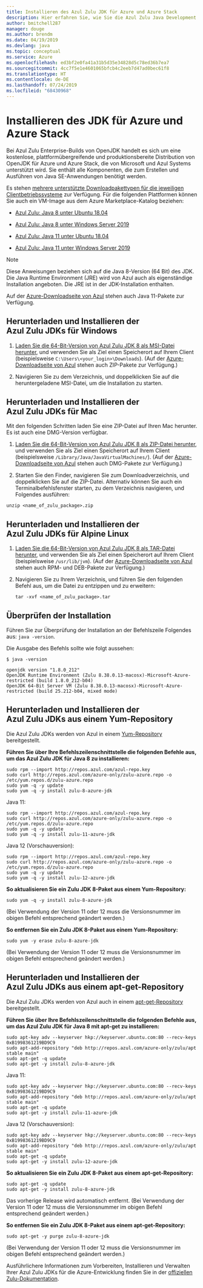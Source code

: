 ```yaml
---
title: Installieren des Azul Zulu JDK für Azure und Azure Stack
description: Hier erfahren Sie, wie Sie die Azul Zulu Java Development Kits (JDKs) für die Azure-Entwicklung mit Windows, Linux und Mac installieren.
author: bmitchell287
manager: douge
ms.author: brendm
ms.date: 04/19/2019
ms.devlang: java
ms.topic: conceptual
ms.service: Azure
ms.openlocfilehash: ed3bf2e0fa41a31b5d35e34828d5c78ed36b7ea7
ms.sourcegitcommit: 4cc7f5e1e4601065bfcb4c2eeb7d47ad0bec61f8
ms.translationtype: HT
ms.contentlocale: de-DE
ms.lasthandoff: 07/24/2019
ms.locfileid: "68430968"
---
```

# <a name="install-the-jdk-for-azure-and-azure-stack"></a>Installieren des JDK für Azure und Azure Stack

Bei Azul Zulu Enterprise-Builds von OpenJDK handelt es sich um eine kostenlose, plattformübergreifende und produktionsbereite Distribution von OpenJDK für Azure und Azure Stack, die von Microsoft und Azul Systems unterstützt wird. Sie enthält alle Komponenten, die zum Erstellen und Ausführen von Java SE-Anwendungen benötigt werden.

Es stehen [mehrere unterstützte Downloadpakettypen für die jeweiligen Clientbetriebssysteme](https://www.azul.com/downloads/azure-only/zulu/) zur Verfügung. Für die folgenden Plattformen können Sie auch ein VM-Image aus dem Azure Marketplace-Katalog beziehen:

  * [Azul Zulu: Java 8 unter Ubuntu 18.04](https://azuremarketplace.microsoft.com/marketplace/apps/azul.azul-zulu8-ubuntu-1804)
  * [Azul Zulu: Java 8 unter Windows Server 2019](https://azuremarketplace.microsoft.com/marketplace/apps/azul.azul-zulu8-windows-2019)
  
  * [Azul Zulu: Java 11 unter Ubuntu 18.04](https://azuremarketplace.microsoft.com/marketplace/apps/azul.azul-zulu11-ubuntu-1804)
  * [Azul Zulu: Java 11 unter Windows Server 2019](https://azuremarketplace.microsoft.com/marketplace/apps/azul.azul-zulu11-windows-2019)


> [!NOTE]
> Diese Anweisungen beziehen sich auf die Java 8-Version (64 Bit) des JDK. Die Java Runtime Environment (JRE) wird von Azul auch als eigenständige Installation angeboten. Die JRE ist in der JDK-Installation enthalten.
>
>  Auf der [Azure-Downloadseite von Azul](https://www.azul.com/downloads/azure-only/zulu/) stehen auch Java 11-Pakete zur Verfügung.

## <a name="download-and-install-the-azul-zulu-jdks-for-windows"></a>Herunterladen und Installieren der Azul Zulu JDKs für Windows 

1. [Laden Sie die 64-Bit-Version von Azul Zulu JDK 8 als MSI-Datei herunter](https://repos.azul.com/azure-only/zulu/packages/zulu-11/11.0.3/zulu-11-azure-jdk_11.31.11-11.0.3-win_x64.msi), und verwenden Sie als Ziel einen Speicherort auf Ihrem Client (beispielsweise `C:\Users\<your_login>\Downloads`). (Auf der [Azure-Downloadseite von Azul](https://www.azul.com/downloads/azure-only/zulu/) stehen auch ZIP-Pakete zur Verfügung.)

2. Navigieren Sie zu dem Verzeichnis, und doppelklicken Sie auf die heruntergeladene MSI-Datei, um die Installation zu starten.

## <a name="download-and-install-the-azul-zulu-jdks-for-mac"></a>Herunterladen und Installieren der Azul Zulu JDKs für Mac 

Mit den folgenden Schritten laden Sie eine ZIP-Datei auf Ihren Mac herunter. Es ist auch eine DMG-Version verfügbar.

1. [Laden Sie die 64-Bit-Version von Azul Zulu JDK 8 als ZIP-Datei herunter](https://repos.azul.com/azure-only/zulu/packages/zulu-11/11.0.3/zulu-11-azure-jdk_11.31.11-11.0.3-macosx_x64.zip), und verwenden Sie als Ziel einen Speicherort auf Ihrem Client (beispielsweise `/Library/Java/JavaVirtualMachines/`). (Auf der [Azure-Downloadseite von Azul](https://www.azul.com/downloads/azure-only/zulu/) stehen auch DMG-Pakete zur Verfügung.)

2. Starten Sie den Finder, navigieren Sie zum Downloadverzeichnis, und doppelklicken Sie auf die ZIP-Datei. Alternativ können Sie auch ein Terminalbefehlsfenster starten, zu dem Verzeichnis navigieren, und Folgendes ausführen:

```cli
unzip <name_of_zulu_package>.zip
```

## <a name="download-and-install-the-azul-zulu-jdks-for-alpine-linux"></a>Herunterladen und Installieren der Azul Zulu JDKs für Alpine Linux

1. [Laden Sie die 64-Bit-Version von Azul Zulu JDK 8 als TAR-Datei herunter](https://repos.azul.com/azure-only/zulu/packages/zulu-11/11.0.3/zulu-11-azure-jdk_11.31.11-11.0.3-linux_x64.tar.gz), und verwenden Sie als Ziel einen Speicherort auf Ihrem Client (beispielsweise `/usr/lib/jvm`). (Auf der [Azure-Downloadseite von Azul](https://www.azul.com/downloads/azure-only/zulu/) stehen auch RPM- und DEB-Pakete zur Verfügung.)

2. Navigieren Sie zu Ihrem Verzeichnis, und führen Sie den folgenden Befehl aus, um die Datei zu entzippen und zu erweitern:

    ```cli
    tar -xvf <name_of_zulu_package>.tar
    ```

## <a name="confirm-your-installation"></a>Überprüfen der Installation

Führen Sie zur Überprüfung der Installation an der Befehlszeile Folgendes aus: `java -version`.

Die Ausgabe des Befehls sollte wie folgt aussehen:

```cli
$ java -version

openjdk version "1.8.0_212"
OpenJDK Runtime Environment (Zulu 8.38.0.13-macosx)-Microsoft-Azure-restricted (build 1.8.0_212-b04)
OpenJDK 64-Bit Server VM (Zulu 8.38.0.13-macosx)-Microsoft-Azure-restricted (build 25.212-b04, mixed mode)

```

## <a name="download-and-install-the-azul-zulu-jdks-from-a-yum-repository"></a>Herunterladen und Installieren der Azul Zulu JDKs aus einem Yum-Repository

Die Azul Zulu JDKs werden von Azul in einem [Yum-Repository](https://repos.azul.com/azure-only/zulu-azure.repo) bereitgestellt.

**Führen Sie über Ihre Befehlszeilenschnittstelle die folgenden Befehle aus, um das Azul Zulu JDK für Java 8 zu installieren:**

```cli
sudo rpm --import http://repos.azul.com/azul-repo.key
sudo curl http://repos.azul.com/azure-only/zulu-azure.repo -o /etc/yum.repos.d/zulu-azure.repo
sudo yum -q -y update
sudo yum -q -y install zulu-8-azure-jdk
```

Java 11:

```cli
sudo rpm --import http://repos.azul.com/azul-repo.key
sudo curl http://repos.azul.com/azure-only/zulu-azure.repo -o /etc/yum.repos.d/zulu-azure.repo
sudo yum -q -y update
sudo yum -q -y install zulu-11-azure-jdk
```

Java 12 (Vorschauversion):

```cli
sudo rpm --import http://repos.azul.com/azul-repo.key
sudo curl http://repos.azul.com/azure-only/zulu-azure.repo -o /etc/yum.repos.d/zulu-azure.repo
sudo yum -q -y update
sudo yum -q -y install zulu-12-azure-jdk
```

**So aktualisieren Sie ein Zulu JDK 8-Paket aus einem Yum-Repository:**

```cli
sudo yum -q -y install zulu-8-azure-jdk
```

(Bei Verwendung der Version 11 oder 12 muss die Versionsnummer im obigen Befehl entsprechend geändert werden.)

**So entfernen Sie ein Zulu JDK 8-Paket aus einem Yum-Repository:**

```cli
sudo yum -y erase zulu-8-azure-jdk
```
(Bei Verwendung der Version 11 oder 12 muss die Versionsnummer im obigen Befehl entsprechend geändert werden.)

## <a name="download-and-install-the-azul-zulu-jdks-from-an-apt-get-repository"></a>Herunterladen und Installieren der Azul Zulu JDKs aus einem apt-get-Repository

Die Azul Zulu JDKs werden von Azul auch in einem [apt-get-Repository](https://repos.azul.com/azure-only/zulu/apt) bereitgestellt.

**Führen Sie über Ihre Befehlszeilenschnittstelle die folgenden Befehle aus, um das Azul Zulu JDK für Java 8 mit apt-get zu installieren:**

```cli
sudo apt-key adv --keyserver hkp://keyserver.ubuntu.com:80 --recv-keys 0xB1998361219BD9C9
sudo apt-add-repository "deb http://repos.azul.com/azure-only/zulu/apt stable main"
sudo apt-get -q update
sudo apt-get -y install zulu-8-azure-jdk
```

Java 11:

```cli
sudo apt-key adv --keyserver hkp://keyserver.ubuntu.com:80 --recv-keys 0xB1998361219BD9C9
sudo apt-add-repository "deb http://repos.azul.com/azure-only/zulu/apt stable main"
sudo apt-get -q update
sudo apt-get -y install zulu-11-azure-jdk
```

Java 12 (Vorschauversion):

```cli
sudo apt-key adv --keyserver hkp://keyserver.ubuntu.com:80 --recv-keys 0xB1998361219BD9C9
sudo apt-add-repository "deb http://repos.azul.com/azure-only/zulu/apt stable main"
sudo apt-get -q update
sudo apt-get -y install zulu-12-azure-jdk
```

**So aktualisieren Sie ein Zulu JDK 8-Paket aus einem apt-get-Repository:**

```cli
sudo apt-get -q update
sudo apt-get -y install zulu-8-azure-jdk
```

Das vorherige Release wird automatisch entfernt.
(Bei Verwendung der Version 11 oder 12 muss die Versionsnummer im obigen Befehl entsprechend geändert werden.)

**So entfernen Sie ein Zulu JDK 8-Paket aus einem apt-get-Repository:**

```cli
sudo apt-get -y purge zulu-8-azure-jdk
```

(Bei Verwendung der Version 11 oder 12 muss die Versionsnummer im obigen Befehl entsprechend geändert werden.)

Ausführlichere Informationen zum Vorbereiten, Installieren und Verwalten Ihrer Azul Zulu JDKs für die Azure-Entwicklung finden Sie in der [offiziellen Zulu-Dokumentation](https://docs.azul.com/zulu/zuludocs/index.htm).

